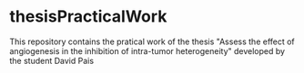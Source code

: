 # thesisPracticalWork
This repository contains the pratical work of the thesis "Assess the effect of angiogenesis in the inhibition of intra-tumor heterogeneity" developed by the student David Pais

